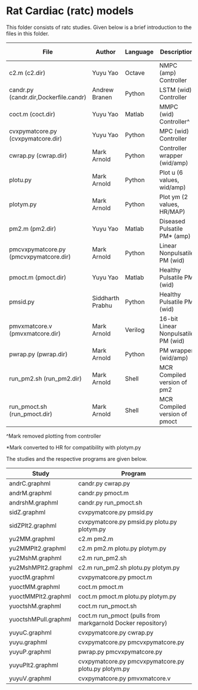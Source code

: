 # Rat Cardiac (ratc) models

This folder consists of ratc studies. Given below is a brief introduction to the files in this folder.

| File 			|		Author	 | Language | Description | Additional Notes |
|---|------|---|---|------|
| c2.m (c2.dir)			|	Yuyu Yao	| Octave |	NMPC (amp) Controller | uses CasADi^* |
| candr.py (candr.dir,Dockerfile.candr)	|	Andrew Branen	| Python	| LSTM (wid) Controller | uses Tensorflow |
| coct.m (coct.dir)		|		Yuyu Yao	| Matlab |	MMPC (wid) Controller^ |
| cvxpymatcore.py (cvxpymatcore.dir) |		Yuyu Yao |	Python	| MPC (wid) Controller | uses cvxopt^ |
| cwrap.py (cwrap.dir)		|	Mark Arnold	| Python |	Controller wrapper (wid/amp) | 
| plotu.py |					Mark Arnold	| Python	| Plot u (6 values, wid/amp) |
| plotym.py		|		Mark Arnold	| Python	| Plot ym (2 values, HR/MAP) |
| pm2.m (pm2.dir)	|			Yuyu Yao	| Matlab |	Diseased Pulsatile PM* (amp) |
| pmcvxpymatcore.py (pmcvxpymatcore.dir) |	Mark Arnold |	Python |	Linear Nonpulsatile PM (wid) |
| pmoct.m (pmoct.dir)		|	Yuyu Yao	| Matlab	| Healthy Pulsatile PM (wid) |
| pmsid.py			|		Siddharth Prabhu |	Python	| Healthy Pulsatile PM (wid) |
| pmvxmatcore.v (pmvxmatcore.dir)	|	Mark Arnold	| Verilog	| 16-bit Linear Nonpulsatile PM (wid) |
| pwrap.py (pwrap.dir)		|	Mark Arnold	| Python |	PM wrapper (wid/amp) |
| run_pm2.sh  (run_pm2.dir)		|	Mark Arnold	| Shell	| MCR Compiled version of pm2 |
| run_pmoct.sh (run_pmoct.dir) |		Mark Arnold	| Shell	| MCR Compiled version of pmoct |

^Mark removed plotting from controller

*Mark converted to HR for compatibility with plotym.py

The studies and the respective programs are given below.


| Study 			|		Program |
|---------|------------|
|andrC.graphml		| candr.py cwrap.py|
|andrM.graphml		| candr.py pmoct.m|
|andrshM.graphml	|	candr.py run_pmoct.sh|
|sidZ.graphml	|	cvxpymatcore.py pmsid.py|
|sidZPlt2.graphml |		cvxpymatcore.py pmsid.py plotu.py plotym.py|
|yu2MM.graphml	|	c2.m pm2.m |
|yu2MMPlt2.graphml |	c2.m pm2.m plotu.py plotym.py 	|
|yu2MshM.graphml	|	c2.m run_pm2.sh|
|yu2MshMPlt2.graphml |	c2.m run_pm2.sh plotu.py plotym.py|
|yuoctM.graphml		| cvxpymatcore.py pmoct.m |
|yuoctMM.graphml	|	coct.m pmoct.m |
|yuoctMMPlt2.graphml |	coct.m pmoct.m plotu.py plotym.py 	|
|yuoctshM.graphml		| coct.m run_pmoct.sh |
|yuoctshMPull.graphml |	coct.m run_pmoct (pulls from markgarnold Docker repository) 	|
|yuyuC.graphml		| cvxpymatcore.py cwrap.py |
|yuyu.graphml		| cvxpymatcore.py pmcvxpymatcore.py| 
|yuyuP.graphml	|	pwrap.py pmcvxpymatcore.py |
|yuyuPlt2.graphml	|	cvxpymatcore.py pmcvxpymatcore.py plotu.py plotym.py |
|yuyuV.graphml		| cvxpymatcore.py pmvxmatcore.v|
